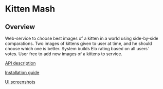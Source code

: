 # Kitten Mash

## Overview
Web-service to choose best images of a kitten in a world using side-by-side comparations.
Two images of kittens given to user at time, and he should choose which one is better. System builds Elo rating based on all users' votes.
User free to add new images of a kittens to service.

[API description](https://github.com/qwaker00/KittenMash/blob/master/doc/API.md)

[Installation guide](https://github.com/qwaker00/KittenMash/blob/master/doc/Install.md)

[UI screenshots](https://github.com/qwaker00/KittenMash/blob/master/doc/UI.md)

